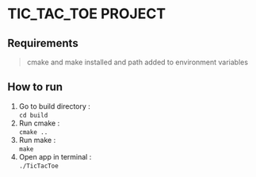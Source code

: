 # TIC_TAC_TOE PROJECT

## Requirements 
>cmake and make installed and path added to environment variables

## How to run
1. Go to build directory : <br>
   ```cd build```
2. Run cmake : <br>
   ```cmake ..```
3. Run make : <br>
   ```make```
4. Open app in terminal : <br>
   ```./TicTacToe```